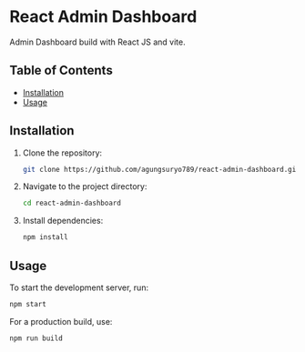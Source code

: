 # React Admin Dashboard

Admin Dashboard build with React JS and vite.

## Table of Contents

- [Installation](#installation)
- [Usage](#usage)

## Installation

1. Clone the repository:

   ```bash
   git clone https://github.com/agungsuryo789/react-admin-dashboard.git
   
2. Navigate to the project directory:

   ```bash
   cd react-admin-dashboard
   
3. Install dependencies:

   ```bash
   npm install

## Usage
To start the development server, run:

  ```bash
  npm start
  ```
For a production build, use:

  ```bash
  npm run build
  ```



